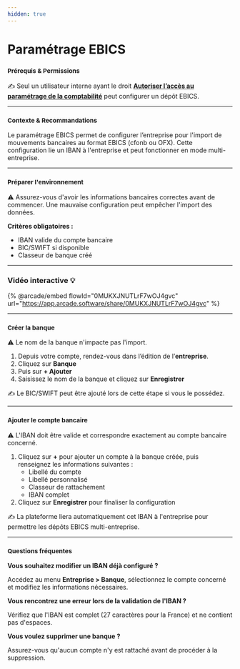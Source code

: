 ```yaml
---
hidden: true
---
```


# Paramétrage EBICS

### <sup>**Prérequis & Permissions**</sup>

✍️ Seul un utilisateur interne ayant le droit [**Autoriser l’accès au paramétrage de la comptabilité**](../../administration/detail-des-droits.md) peut configurer un dépôt EBICS.

***

### <sup>**Contexte & Recommandations**</sup>

Le paramétrage EBICS permet de configurer l’entreprise pour l'import de mouvements bancaires au format EBICS (cfonb ou OFX). Cette configuration lie un IBAN à l'entreprise et peut fonctionner en mode multi-entreprise.

***

### <sup>**Préparer l'environnement**</sup>

⚠️ Assurez-vous d'avoir les informations bancaires correctes avant de commencer. Une mauvaise configuration peut empêcher l'import des données.

**Critères obligatoires :**

* IBAN valide du compte bancaire
* BIC/SWIFT si disponible
* Classeur de banque créé

***

### Vidéo interactive :bulb:

{% @arcade/embed flowId="0MUKXJNUTLrF7wOJ4gvc" url="https://app.arcade.software/share/0MUKXJNUTLrF7wOJ4gvc" %}

***

### <sup>**Créer la banque**</sup>

⚠️ Le nom de la banque n'impacte pas l'import.

1. Depuis votre compte, rendez-vous dans l’édition de l’**entreprise**.
2. Cliquez sur **Banque**
3. Puis sur **+ Ajouter**
4. Saisissez le nom de la banque et cliquez sur **Enregistrer**

✍️ Le BIC/SWIFT peut être ajouté lors de cette étape si vous le possédez.

***

### <sup>**Ajouter le compte bancaire**</sup>

⚠️ L'IBAN doit être valide et correspondre exactement au compte bancaire concerné.

1. Cliquez sur **+** pour ajouter un compte à la banque créée, puis renseignez les informations suivantes :
   * Libellé du compte
   * Libellé personnalisé
   * Classeur de rattachement
   * IBAN complet
2. Cliquez sur **Enregistrer** pour finaliser la configuration

✍️ La plateforme liera automatiquement cet IBAN à l'entreprise pour permettre les dépôts EBICS multi-entreprise.

***

### <sup>**Questions fréquentes**</sup>

**Vous souhaitez modifier un IBAN déjà configuré ?**

Accédez au menu **Entreprise > Banque**, sélectionnez le compte concerné et modifiez les informations nécessaires.

**Vous rencontrez une erreur lors de la validation de l'IBAN ?**

Vérifiez que l'IBAN est complet (27 caractères pour la France) et ne contient pas d'espaces.

**Vous voulez supprimer une banque ?**

Assurez-vous qu'aucun compte n'y est rattaché avant de procéder à la suppression.
